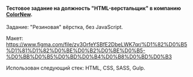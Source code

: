 #### Тестовое задание на должность "HTML-верстальщик" в компанию [ColorNew](https://colornew.ru/).

Задание: "Резиновая" вёрстка, без JavaScript.

Макет: https://www.figma.com/file/zy3OrfeYSBfE2DbeLWK7qr/%D1%82%D0%B5%D1%81%D1%82%D0%BE%D0%B2%D0%BE%D0%B5-%D0%BB%D0%B5%D0%BD%D0%B4%D0%B8%D0%BD%D0%B3

Иcпользован следующий стек: HTML, CSS, SASS, Gulp.
